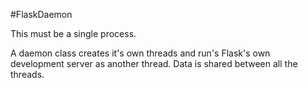 #FlaskDaemon

This must be a single process.

A daemon class creates it's own threads and run's Flask's own development server as another thread. Data is shared between all the threads. 

